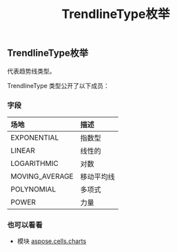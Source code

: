 ﻿---
title: TrendlineType枚举
second_title: Aspose.Cells for Python via .NET API 参考资料
description:
type: docs
weight: 670
url: /zh/python-net/aspose.cells.charts/trendlinetype/
is_root: false
---
##  TrendlineType枚举
代表趋势线类型。



TrendlineType 类型公开了以下成员：

### 字段
|场地|描述|
| :- | :- |
| EXPONENTIAL |指数型|
| LINEAR |线性的|
| LOGARITHMIC |对数|
| MOVING_AVERAGE |移动平均线|
| POLYNOMIAL |多项式|
| POWER |力量|



### 也可以看看
* 模块 [aspose.cells.charts](..)
